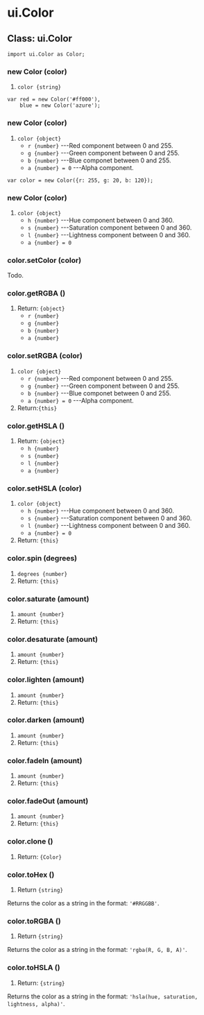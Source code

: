 # ui.Color

## Class: ui.Color

~~~
import ui.Color as Color;
~~~

### new Color (color)
1. `color {string}`

~~~
var red = new Color('#ff000'),
    blue = new Color('azure');
~~~

### new Color (color)
1. `color {object}`
	* `r {number}` ---Red component between 0 and 255.
	* `g {number}` ---Green component between 0 and 255.
	* `b {number}` ---Blue componet between 0 and 255.
	* `a {number} = 0` ---Alpha component.

~~~
var color = new Color({r: 255, g: 20, b: 120});
~~~

### new Color (color)
1. `color {object}`
	* `h {number}` ---Hue component between 0 and 360.
	* `s {number}` ---Saturation component between 0 and 360.
	* `l {number}` ---Lightness component between 0 and 360.
	* `a {number} = 0`

### color.setColor (color)

Todo.

### color.getRGBA ()
1. Return: `{object}`
	* `r {number}`
	* `g {number}`
	* `b {number}`
	* `a {number}`

### color.setRGBA (color)
1. `color {object}`
	* `r {number}` ---Red component between 0 and 255.
	* `g {number}` ---Green component between 0 and 255.
	* `b {number}` ---Blue componet between 0 and 255.
	* `a {number} = 0` ---Alpha component.
2. Return:`{this}`

### color.getHSLA ()
1. Return: `{object}`
	* `h {number}`
	* `s {number}`
	* `l {number}`
	* `a {number}`

### color.setHSLA (color)
1. `color {object}`
	* `h {number}` ---Hue component between 0 and 360.
	* `s {number}` ---Saturation component between 0 and 360.
	* `l {number}` ---Lightness component between 0 and 360.
	* `a {number} = 0`
2. Return: `{this}`

### color.spin (degrees)
1. `degrees {number}`
2. Return: `{this}`

### color.saturate (amount)
1. `amount {number}`
2. Return: `{this}`

### color.desaturate (amount)
1. `amount {number}`
2. Return: `{this}`

### color.lighten (amount)
1. `amount {number}`
2. Return: `{this}`

### color.darken (amount)
1. `amount {number}`
2. Return: `{this}`

### color.fadeIn (amount)
1. `amount {number}`
2. Return: `{this}`

### color.fadeOut (amount)
1. `amount {number}`
2. Return: `{this}`

### color.clone ()
1. Return: `{Color}`

### color.toHex ()
1. Return `{string}`

Returns the color as a string in the format: `'#RRGGBB'`.

### color.toRGBA ()
1. Return `{string}`

Returns the color as a string in the format: `'rgba(R, G, B, A)'`.

### color.toHSLA ()
1. Return: `{string}`

Returns the color as a string in the format: `'hsla(hue, saturation, lightness, alpha)'`.

